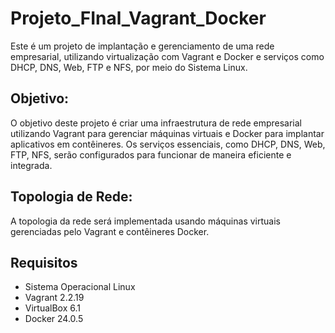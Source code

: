 # Projeto_FInal_Vagrant_Docker

Este é um projeto de implantação e gerenciamento de uma rede empresarial, utilizando virtualização com Vagrant e Docker e serviços como DHCP, DNS, Web, FTP e NFS, por meio do Sistema Linux.

## Objetivo:

O objetivo deste projeto é criar uma infraestrutura de rede empresarial utilizando Vagrant para gerenciar máquinas virtuais e Docker para implantar aplicativos em contêineres. Os serviços essenciais, como DHCP, DNS, Web, FTP, NFS, serão configurados para funcionar de maneira eficiente e integrada.

## Topologia de Rede:

A topologia da rede será implementada usando máquinas virtuais gerenciadas pelo Vagrant e contêineres Docker.

## Requisitos

- Sistema Operacional Linux
- Vagrant 2.2.19
- VirtualBox 6.1
- Docker 24.0.5

## 